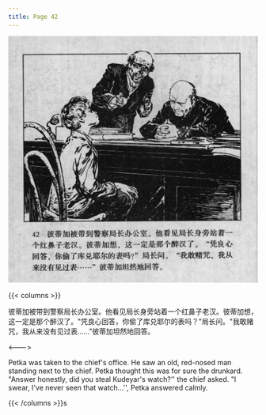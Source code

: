 ```yaml
---
title: Page 42
---
```


![biao page](./../../images/biao/seifert0726_biao_0046_042.jpg)

{{< columns >}}

彼蒂加被带到警察局长办公室。他看见局长身旁站着一个红鼻子老汉。彼蒂加想，这一定是那个醉汉了。"凭良心回答，你偷了库兑耶尔的表吗？"局长问。"我敢赌咒，我从来没有见过表......"彼蒂加坦然地回答。

<--->

Petka was taken to the chief's office. He saw an old, red-nosed man standing next to the chief. Petka thought this was for sure the drunkard. "Answer honestly, did you steal Kudeyar's watch?'' the chief asked. "I swear, I\'ve never seen that watch...'', Petka answered calmly.

{{< /columns >}}s
